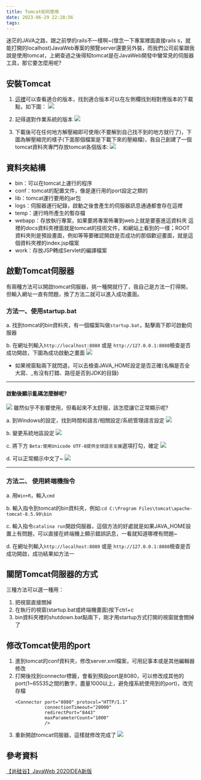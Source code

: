 ```yaml
---
title: Tomcat如何使用
date: 2023-06-29 22:28:56
tags:
---
```

迷茫的JAVA之路，跟之前學的rails不一樣啊~(懷念一下專案裡面直接rails s，就能打開的localhost)JavaWeb專案的預覽server還要另外裝，而我們公司前輩跟我說是使用tomcat，上網查過之後得知tomcat是在JavaWeb開發中蠻常見的伺服器工具，那它要怎麼用呢?

## 安裝Tomcat
1. [這裡](https://tomcat.apache.org/whichversion.html)可以查看適合的版本，找到適合版本可以在左側欄找到相對應版本的下載點，如下圖：
![](https://hackmd.io/_uploads/S1tvvIKdh.png)

2. 記得選對作業系統的版本
![](https://hackmd.io/_uploads/rJxWd8Yuh.png)

3. 下載後可在任何地方解壓縮即可使用(不要解到自己找不到的地方就行了)，下圖為解壓縮完的樣子(下面那個檔案是下載下來的壓縮檔)，我自己創建了一個tomcat資料夾專門存放tomcat各個版本:
![](https://hackmd.io/_uploads/HJIG9UKu2.png)

## 資料夾結構
* bin：可以在tomcat上運行的程序
* conf：tomcat的配置文件，像是運行用的port設定之類的
* lib：tomcat運行要用的jar包
* logs：伺服器運行紀錄，啟動之後會產生的伺服器訊息通通都會存在這裡
* temp：運行時所產生的暫存檔
* webapp：存放執行專案，如果要將專案佈署到web上就是要塞進這資料夾
    這裡的docs資料夾裡面就是tomcat的技術文件，和網站上看到的一樣；ROOT資料夾則是預設畫面，例如等等要確認開啟是否成功的那個歡迎畫面，就是這個資料夾裡的index.jsp檔案
* work：存放JSP轉成Servlet的編譯檔案

## 啟動Tomcat伺服器
有兩種方法可以開啟tomcat伺服器，挑一種開就行了，我自己是方法一打得開，但輸入網址一直有問題，換了方法二就可以進入成功畫面。

### 方法一、使用startup.bat
a. 找到tomcat的bin資料夾，有一個檔案叫做```startup.bat```，點擊兩下即可啟動伺服器 
    
b. 在網址列輸入```http://localhost:8080``` 或是 ```http://127.0.0.1:8080```檢查是否成功開啟，下圖為成功啟動之畫面
![](https://hackmd.io/_uploads/SyfgJwcO2.png)

* 如果視窗點兩下就閃退，可以去檢查JAVA_HOME設定是否正確(名稱是否全大寫、_有沒有打錯、路徑是否到JDK的目錄)

---
#### 啟動後顯示亂碼怎麼辦呢?
![](https://hackmd.io/_uploads/SJBMgPq_3.png)
雖然似乎不影響使用，但看起來不太舒服，該怎麼讓它正常顯示呢?

a. 到Windows的設定，找到時間和語言/相關設定/系統管理語言設定
![](https://hackmd.io/_uploads/SkSVbPq_h.png)

b. 變更系統地區設定
![](https://hackmd.io/_uploads/rkvD-v9d3.png)

c. 將下方 ```Beta:使用Unicode UTF-8提供全球語言支援```選項打勾，確定
![](https://hackmd.io/_uploads/HysYWD5Oh.png)

d. 可以正常顯示中文了~
![](https://hackmd.io/_uploads/BJZezw9u3.png)

---

### 方法二、 使用終端機指令
a. 用```Win+R```，輸入```cmd```

b. 輸入指令到tomcat的bin資料夾，例如:```cd C:\Program Files\tomcat\apache-tomcat-8.5.90\bin```

c. 輸入指令```catalina run```開啟伺服器，這個方法的好處就是如果JAVA_HOME設置上有問題，可以直接在終端機上顯示錯誤訊息，一看就知道哪裡有問題~

d. 在網址列輸入```http://localhost:8080``` 或是 ```http://127.0.0.1:8080```檢查是否成功開啟，成功結果如方法一

## 關閉Tomcat伺服器的方式
三種方法可以選一種用：
1. 把視窗直接關掉
2. 在執行的視窗(startup.bat或終端機畫面)按下ctrl+c
3. bin資料夾裡的shutdown.bat點兩下，剛才用startup方式打開的視窗就會關掉了

## 修改Tomcat使用的port
1. 進到tomcat的conf資料夾，修改server.xml檔案，可用記事本或是其他編輯器修改
2. 打開後找到connector標籤，會看到預設port是8080，可以修改成其他的port(1~65535之間的數字，盡量1000以上，避免撞系統使用到的port)，改完存檔
    ```
    <Connector port="8080" protocol="HTTP/1.1"
               connectionTimeout="20000"
               redirectPort="8443"
               maxParameterCount="1000"
               />
    ```
3. 重新開啟tomcat伺服器，這樣就修改完成了
![](https://hackmd.io/_uploads/B1vKLPcO3.png)

## 參考資料
[【尚硅谷】JavaWeb 2020IDEA新版](https://www.youtube.com/playlist?list=PLmOn9nNkQxJGJVS8ZqBcbjkxPh0OuaW2E)